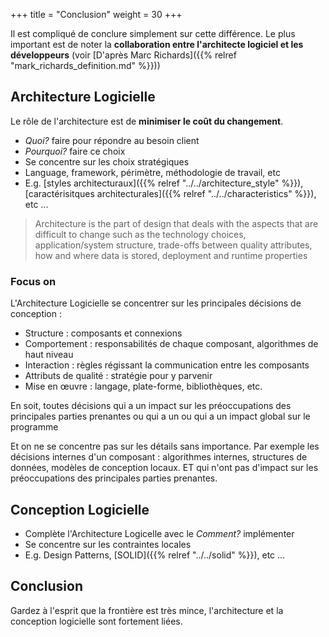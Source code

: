 +++
title = "Conclusion"
weight = 30
+++

Il est compliqué de conclure simplement sur cette différence. Le plus important est de noter la **collaboration entre l'architecte logiciel et les développeurs** (voir [D'après Marc Richards]({{% relref "mark_richards_definition.md" %}}))

## Architecture Logicielle

Le rôle de l'architecture est de **minimiser le coût du changement**.

- _Quoi?_ faire pour répondre au besoin client
- _Pourquoi?_ faire ce choix
- Se concentre sur les choix stratégiques
- Language, framework, périmètre, méthodologie de travail, etc
- E.g. [styles architecturaux]({{% relref "../../architecture_style" %}}), [caractérisitques architecturales]({{% relref "../../characteristics" %}}), etc ...

> Architecture is the part of design that deals with the aspects that are difficult to change such as the technology choices, application/system structure, trade-offs between quality attributes, how and where data is stored, deployment and runtime properties

### Focus on

L'Architecture Logicielle se concentrer sur les principales décisions de conception :

- Structure : composants et connexions
- Comportement : responsabilités de chaque composant, algorithmes de haut niveau
- Interaction : règles régissant la communication entre les composants
- Attributs de qualité : stratégie pour y parvenir
- Mise en œuvre : langage, plate-forme, bibliothèques, etc.

En soit, toutes décisions qui a un impact sur les préoccupations des principales parties prenantes ou qui a un
ou qui a un impact global sur le programme

Et on ne se concentre pas sur les détails sans importance. Par exemple les décisions internes d'un composant : algorithmes internes, structures de données, modèles de conception locaux. ET qui n'ont pas d'impact sur les préoccupations des principales parties prenantes.

## Conception Logicielle

- Complète l'Architecture Logicelle avec le _Comment?_ implémenter
- Se concentre sur les contraintes locales
- E.g. Design Patterns, [SOLID]({{% relref "../../solid" %}}), etc ...

## Conclusion

Gardez à l'esprit que la frontière est très mince, l'architecture et la conception logicielle sont fortement liées.
